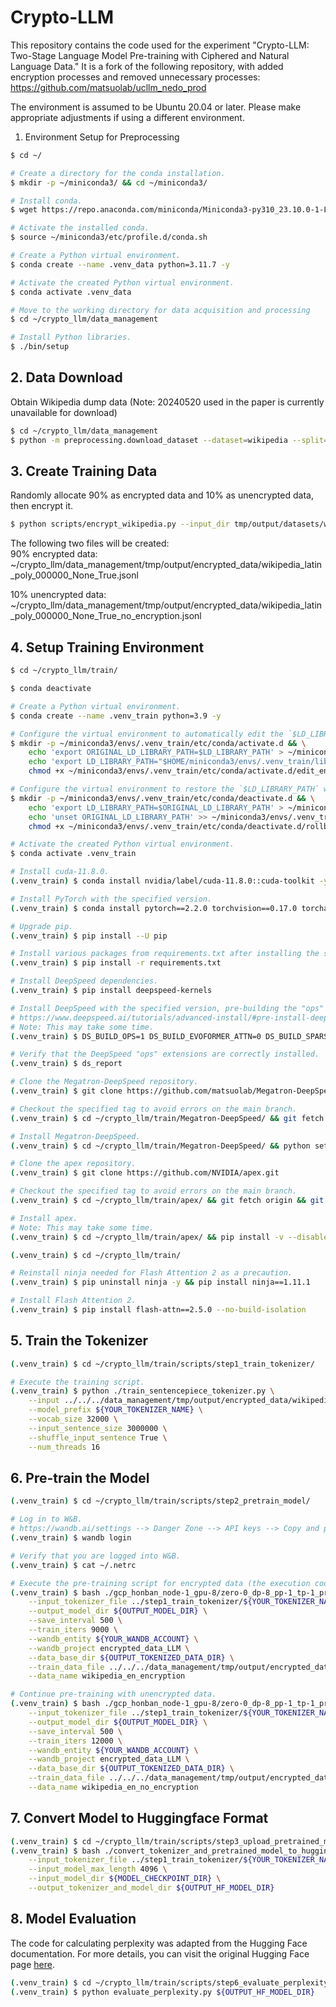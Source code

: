 # Crypto-LLM
This repository contains the code used for the experiment "Crypto-LLM: Two-Stage Language Model Pre-training with Ciphered and Natural Language Data."
It is a fork of the following repository, with added encryption processes and removed unnecessary processes:  
https://github.com/matsuolab/ucllm_nedo_prod  

The environment is assumed to be Ubuntu 20.04 or later. Please make appropriate adjustments if using a different environment.

1. Environment Setup for Preprocessing
```sh
$ cd ~/

# Create a directory for the conda installation.
$ mkdir -p ~/miniconda3/ && cd ~/miniconda3/

# Install conda.
$ wget https://repo.anaconda.com/miniconda/Miniconda3-py310_23.10.0-1-Linux-x86_64.sh && bash Miniconda3-py310_23.10.0-1-Linux-x86_64.sh -b -u -p ~/miniconda3/

# Activate the installed conda.
$ source ~/miniconda3/etc/profile.d/conda.sh

# Create a Python virtual environment.
$ conda create --name .venv_data python=3.11.7 -y

# Activate the created Python virtual environment.
$ conda activate .venv_data

# Move to the working directory for data acquisition and processing
$ cd ~/crypto_llm/data_management

# Install Python libraries.
$ ./bin/setup
```

## 2. Data Download
Obtain Wikipedia dump data (Note: 20240520 used in the paper is currently unavailable for download)
```sh
$ cd ~/crypto_llm/data_management
$ python -m preprocessing.download_dataset --dataset=wikipedia --split=20240501 --output_base=tmp/output
```

## 3. Create Training Data
Randomly allocate 90% as encrypted data and 10% as unencrypted data, then encrypt it.
```sh
$ python scripts/encrypt_wikipedia.py --input_dir tmp/output/datasets/wikipedia/20240501/en/
```
The following two files will be created:  
90% encrypted data:
~/crypto_llm/data_management/tmp/output/encrypted_data/wikipedia_latin_poly_000000_None_True.jsonl  

10% unencrypted data:  
~/crypto_llm/data_management/tmp/output/encrypted_data/wikipedia_latin_poly_000000_None_True_no_encryption.jsonl  

## 4. Setup Training Environment
```sh
$ cd ~/crypto_llm/train/

$ conda deactivate

# Create a Python virtual environment.
$ conda create --name .venv_train python=3.9 -y

# Configure the virtual environment to automatically edit the `$LD_LIBRARY_PATH` when activated.
$ mkdir -p ~/miniconda3/envs/.venv_train/etc/conda/activate.d && \
    echo 'export ORIGINAL_LD_LIBRARY_PATH=$LD_LIBRARY_PATH' > ~/miniconda3/envs/.venv_train/etc/conda/activate.d/edit_environment_variable.sh && \
    echo 'export LD_LIBRARY_PATH="$HOME/miniconda3/envs/.venv_train/lib:$LD_LIBRARY_PATH"' >> ~/miniconda3/envs/.venv_train/etc/conda/activate.d/edit_environment_variable.sh && \
    chmod +x ~/miniconda3/envs/.venv_train/etc/conda/activate.d/edit_environment_variable.sh

# Configure the virtual environment to restore the `$LD_LIBRARY_PATH` when deactivated.
$ mkdir -p ~/miniconda3/envs/.venv_train/etc/conda/deactivate.d && \
    echo 'export LD_LIBRARY_PATH=$ORIGINAL_LD_LIBRARY_PATH' > ~/miniconda3/envs/.venv_train/etc/conda/deactivate.d/rollback_environment_variable.sh && \
    echo 'unset ORIGINAL_LD_LIBRARY_PATH' >> ~/miniconda3/envs/.venv_train/etc/conda/deactivate.d/rollback_environment_variable.sh && \
    chmod +x ~/miniconda3/envs/.venv_train/etc/conda/deactivate.d/rollback_environment_variable.sh

# Activate the created Python virtual environment.
$ conda activate .venv_train

# Install cuda-11.8.0.
(.venv_train) $ conda install nvidia/label/cuda-11.8.0::cuda-toolkit -y

# Install PyTorch with the specified version.
(.venv_train) $ conda install pytorch==2.2.0 torchvision==0.17.0 torchaudio==2.2.0 pytorch-cuda=11.8 -c pytorch -c nvidia -y

# Upgrade pip.
(.venv_train) $ pip install --U pip

# Install various packages from requirements.txt after installing the specified version of PyTorch.
(.venv_train) $ pip install -r requirements.txt

# Install DeepSpeed dependencies.
(.venv_train) $ pip install deepspeed-kernels

# Install DeepSpeed with the specified version, pre-building the "ops" extensions.
# https://www.deepspeed.ai/tutorials/advanced-install/#pre-install-deepspeed-ops
# Note: This may take some time.
(.venv_train) $ DS_BUILD_OPS=1 DS_BUILD_EVOFORMER_ATTN=0 DS_BUILD_SPARSE_ATTN=0 pip install deepspeed==0.12.4

# Verify that the DeepSpeed "ops" extensions are correctly installed.
(.venv_train) $ ds_report

# Clone the Megatron-DeepSpeed repository.
(.venv_train) $ git clone https://github.com/matsuolab/Megatron-DeepSpeed.git

# Checkout the specified tag to avoid errors on the main branch.
(.venv_train) $ cd ~/crypto_llm/train/Megatron-DeepSpeed/ && git fetch origin && git checkout refs/tags/ucllm_nedo_v20240415.1.0

# Install Megatron-DeepSpeed.
(.venv_train) $ cd ~/crypto_llm/train/Megatron-DeepSpeed/ && python setup.py install

# Clone the apex repository.
(.venv_train) $ git clone https://github.com/NVIDIA/apex.git

# Checkout the specified tag to avoid errors on the main branch.
(.venv_train) $ cd ~/crypto_llm/train/apex/ && git fetch origin && git checkout refs/tags/23.08

# Install apex.
# Note: This may take some time.
(.venv_train) $ cd ~/crypto_llm/train/apex/ && pip install -v --disable-pip-version-check --no-cache-dir --no-build-isolation --config-settings "--build-option=--cpp_ext" --config-settings "--build-option=--cuda_ext" ./

(.venv_train) $ cd ~/crypto_llm/train/

# Reinstall ninja needed for Flash Attention 2 as a precaution.
(.venv_train) $ pip uninstall ninja -y && pip install ninja==1.11.1

# Install Flash Attention 2.
(.venv_train) $ pip install flash-attn==2.5.0 --no-build-isolation
```

## 5. Train the Tokenizer
```sh
(.venv_train) $ cd ~/crypto_llm/train/scripts/step1_train_tokenizer/

# Execute the training script.
(.venv_train) $ python ./train_sentencepiece_tokenizer.py \
    --input ../../../data_management/tmp/output/encrypted_data/wikipedia_latin_poly_000000_None_True.jsonl,../../../data_management/tmp/output/encrypted_data/wikipedia_latin_poly_000000_None_True_no_encryption.jsonl \
    --model_prefix ${YOUR_TOKENIZER_NAME} \
    --vocab_size 32000 \
    --input_sentence_size 3000000 \
    --shuffle_input_sentence True \
    --num_threads 16
```
## 6. Pre-train the Model
```sh
(.venv_train) $ cd ~/crypto_llm/train/scripts/step2_pretrain_model/

# Log in to W&B.
# https://wandb.ai/settings --> Danger Zone --> API keys --> Copy and paste the API key.
(.venv_train) $ wandb login

# Verify that you are logged into W&B.
(.venv_train) $ cat ~/.netrc

# Execute the pre-training script for encrypted data (the execution code may need to be modified according to your environment).
(.venv_train) $ bash ./gcp_honban_node-1_gpu-8/zero-0_dp-8_pp-1_tp-1_precision-fp32_flashattn2-on.sh \
    --input_tokenizer_file ../step1_train_tokenizer/${YOUR_TOKENIZER_NAME}.model \
    --output_model_dir ${OUTPUT_MODEL_DIR} \
    --save_interval 500 \
    --train_iters 9000 \
    --wandb_entity ${YOUR_WANDB_ACCOUNT} \
    --wandb_project encrypted_data_LLM \
    --data_base_dir ${OUTPUT_TOKENIZED_DATA_DIR} \
    --train_data_file ../../../data_management/tmp/output/encrypted_data/wikipedia_latin_poly_000000_None_True.jsonl \
    --data_name wikipedia_en_encryption

# Continue pre-training with unencrypted data.
(.venv_train) $ bash ./gcp_honban_node-1_gpu-8/zero-0_dp-8_pp-1_tp-1_precision-fp32_flashattn2-on.sh \
    --input_tokenizer_file ../step1_train_tokenizer/${YOUR_TOKENIZER_NAME}.model \
    --output_model_dir ${OUTPUT_MODEL_DIR} \
    --save_interval 500 \
    --train_iters 12000 \
    --wandb_entity ${YOUR_WANDB_ACCOUNT} \
    --wandb_project encrypted_data_LLM \
    --data_base_dir ${OUTPUT_TOKENIZED_DATA_DIR} \
    --train_data_file ../../../data_management/tmp/output/encrypted_data/wikipedia_latin_poly_000000_None_True_no_encryption.jsonl \
    --data_name wikipedia_en_no_encryption
```

## 7. Convert Model to Huggingface Format
```sh
(.venv_train) $ cd ~/crypto_llm/train/scripts/step3_upload_pretrained_model/
(.venv_train) $ bash ./convert_tokenizer_and_pretrained_model_to_huggingface_transformers.sh \
    --input_tokenizer_file ../step1_train_tokenizer/${YOUR_TOKENIZER_NAME}.model \
    --input_model_max_length 4096 \
    --input_model_dir ${MODEL_CHECKPOINT_DIR} \
    --output_tokenizer_and_model_dir ${OUTPUT_HF_MODEL_DIR}
```

## 8. Model Evaluation
The code for calculating perplexity was adapted from the Hugging Face documentation. For more details, you can visit the original Hugging Face page [here](https://huggingface.co/docs/transformers/perplexity).
```sh
(.venv_train) $ cd ~/crypto_llm/train/scripts/step6_evaluate_perplexity/
(.venv_train) $ python evaluate_perplexity.py ${OUTPUT_HF_MODEL_DIR}
```